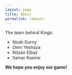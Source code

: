 ```yaml
---
layout: page
title: About
permalink: /about/
---
```

The team behind Kings:
* Noah Gorny
* Omri Yeshaya
* Nitzan Elbaz
* Itamar Kasirer



**We hope you enjoy our game!**
